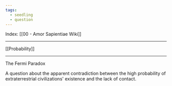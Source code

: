 ```yaml
---
tags:
  - seedling
  - question
---
```


Index: [[00 - Amor Sapientiae Wiki]]

---

[[Probability]]

---

The Fermi Paradox

A question about the apparent contradiction between the high probability of extraterrestrial civilizations' existence and the lack of contact.